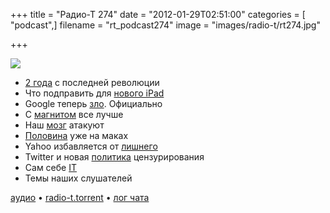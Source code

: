 +++
title = "Радио-Т 274"
date = "2012-01-29T02:51:00"
categories = [ "podcast",]
filename = "rt_podcast274"
image = "images/radio-t/rt274.jpg"

+++

![](https://radio-t.com/images/radio-t/rt274.jpg)

- [2 года](http://mashable.com/2012/01/27/ipad-two-years-later/) с последней революции
- Что подправить для [нового iPad](http://www.businessinsider.com/9-things-apple-needs-to-change-with-the-ipad-3-before-i-buy-one-2012-1)
- Google теперь [зло](http://gizmodo.com/5878987/its-official-google-is-evil-now). Официально
- С [магнитом](http://news.cnet.com/8301-17938_105-57367806-1/apple-eyeing-move-to-programmable-magnets/) все лучше
- Наш [мозг](http://www.businessinsider.com/google-search-is-destroying-our-memory-but-is-that-such-a-bad-thing-2012-1) атакуют
- [Половина](http://venturebeat.com/2012/01/26/50-percent-businesses-issue-macs-research/) уже на маках
- Yahoo избавляется от [лишнего](http://gigaom.com/mobile/yahoo-mobile-purge/)
- Twitter и новая [политика](http://marketingland.com/twitter-now-able-to-censor-tweets-by-country-4531) цензурирования
- Сам себе [IT](http://thenextweb.com/apple/2012/01/24/apple-expects-its-new-employees-to-be-their-own-it-department/?awesm=tnw.to_1CvVh)
- Темы наших слушателей

[аудио](https://cdn.radio-t.com/rt_podcast274.mp3) • [radio-t.torrent](https://cdn.radio-t.com/torrents/rt_podcast274.mp3.torrent) • [лог чата](http://chat.radio-t.com/logs/radio-t-274.html)<audio src="https://cdn.radio-t.com/rt_podcast274.mp3" preload="none"></audio>
